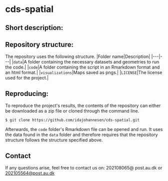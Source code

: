 # cds-spatial

## Short description:


## Repository structure:
The repository uses the following structure. 
|Folder name|Description|
|---|---|
|```data```|A folder containing the necessary datasets and geometries to run the code.|
|```code```|A folder containing the script in an Rmarkdown format and an html format.|
|```visualizations```|Maps saved as pngs.|
|```LICENSE```|The license used for the project.|

## Reproducing:
To reproduce the project's results, the contents of the repository can either be downloaded as a zip file or cloned through the command line. 

```
$ git clone https://github.com/idajohannesen/cds-spatial.git
```
Afterwards, the ```code``` folder's Rmarkdown file can be opened and run. It uses the data found in the ```data``` folder and therefore requires that the repository structure follows the structure specified above.

## Contact
If any questions arise, feel free to contact us on:
202108065@ post.au.dk or 202105564@post.au.dk
